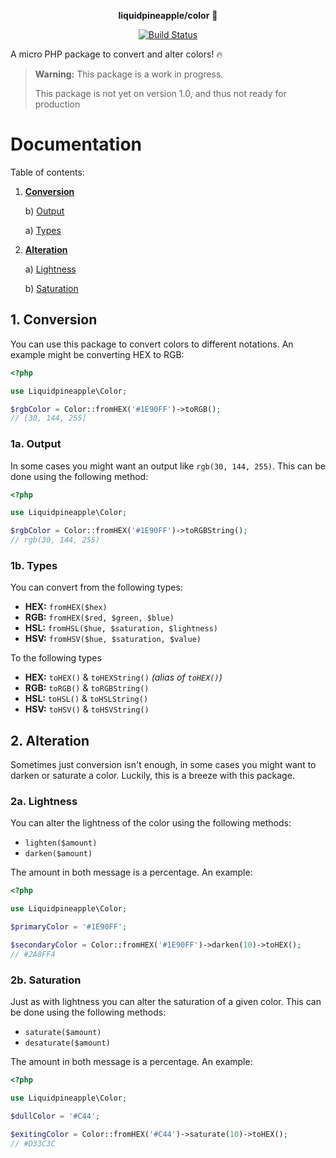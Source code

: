 <p align="center"><strong>liquidpineapple/color</strong> 🌈</p>

<p align="center">
<a href="https://travis-ci.org/liquidpineapple/color"><img src="https://travis-ci.org/liquidpineapple/color.svg" alt="Build Status"></a>
</p>

A micro PHP package to convert and alter colors! 🔥

> **Warning:** This package is a work in progress.
>
> This package is not yet on version 1.0, and thus not ready for production

# Documentation

Table of contents:

1. [**Conversion**](#1-conversion)

    b) [Output](#1a-output)

    a) [Types](#1b-types)


2. [**Alteration**](#2-alteration)

    a) [Lightness](#2a-lightness)

    b) [Saturation](#2b-saturation)


## 1. Conversion

You can use this package to convert colors to different notations. An example might be converting HEX to RGB:

```php
<?php

use Liquidpineapple\Color;

$rgbColor = Color::fromHEX('#1E90FF')->toRGB();
// [30, 144, 255]
```

### 1a. Output

In some cases you might want an output like `rgb(30, 144, 255)`. This can be done using the following method:

```php
<?php

use Liquidpineapple\Color;

$rgbColor = Color::fromHEX('#1E90FF')->toRGBString();
// rgb(30, 144, 255)
```

### 1b. Types

You can convert from the following types:

* **HEX:** `fromHEX($hex)`
* **RGB:** `fromHEX($red, $green, $blue)`
* **HSL:** `fromHSL($hue, $saturation, $lightness)`
* **HSV:** `fromHSV($hue, $saturation, $value)`

To the following types

* **HEX:** `toHEX()` & `toHEXString()` _(alias of `toHEX()`)_
* **RGB:** `toRGB()` & `toRGBString()`
* **HSL:** `toHSL()` & `toHSLString()`
* **HSV:** `toHSV()` & `toHSVString()`

## 2. Alteration

Sometimes just conversion isn't enough, in some cases you might want to darken or saturate a color. Luckily, this is a breeze with this package.

### 2a. Lightness

You can alter the lightness of the color using the following methods:

* `lighten($amount)`
* `darken($amount)`

The amount in both message is a percentage. An example:

```php
<?php

use Liquidpineapple\Color;

$primaryColor = '#1E90FF';

$secondaryColor = Color::fromHEX('#1E90FF')->darken(10)->toHEX();
// #2A8FF4

```

### 2b. Saturation

Just as with lightness you can alter the saturation of a given color. This can be done using the following methods:

* `saturate($amount)`
* `desaturate($amount)`

The amount in both message is a percentage. An example:

```php
<?php

use Liquidpineapple\Color;

$dullColor = '#C44';

$exitingColor = Color::fromHEX('#C44')->saturate(10)->toHEX();
// #D33C3C

```
